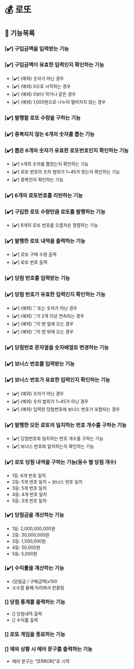 # 💰 로또

## 🐾 기능목록

### [✔️] 구입금액을 입력받는 기능

### [✔️] 구입금액이 유효한 입력인지 확인하는 기능

- [✔️] (예외) 숫자가 아닌 경우
- [✔️] (예외) 0으로 시작하는 경우
- [✔️] (예외) 0보다 작거나 같은 경우
- [✔️] (예외) 1,000원으로 나누어 떨어지지 않는 경우

### [✔️] 발행할 로또 수량을 구하는 기능

### [✔️] 중복되지 않는 6개의 숫자를 뽑는 기능

### [✔️] 뽑은 6개의 숫자가 유효한 로또번호인지 확인하는 기능

- [✔️] n개의 숫자를 뽑았는지 확인하는 기능
- [✔️] 로또 번호의 숫자 범위가 1~45가 맞는지 확인하는 기능
- [✔️] 중복인지 확인하는 기능

### [✔️] 6개의 로또번호를 리턴하는 기능

### [✔️] 구입한 로또 수량만큼 로또를 발행하는 기능

- [✔️] 6개의 로또 번호를 오름차순 정렬하는 기능

### [✔️] 발행한 로또 내역을 출력하는 기능

- [✔️] 로또 구매 수량 출력
- [✔️] 로또 번호 출력

### [✔️] 당첨 번호를 입력받는 기능

### [✔️] 당첨 번호가 유효한 입력인지 확인하는 기능

- [✔️] (예외) ‘,’ 또는 숫자가 아닌 경우
- [✔️] (예외) ','가 2개 이상 연속되는 경우
- [✔️] (예외) ','이 맨 앞에 오는 경우
- [✔️] (예외) ','이 맨 뒤에 오는 경우

### [✔️] 당첨번호 문자열을 숫자배열로 변경하는 기능

### [✔️] 보너스 번호를 입력받는 기능

### [✔️] 보너스 번호가 유효한 입력인지 확인하는 기능

- [✔️] (예외) 숫자가 아닌 경우
- [✔️] (예외) 숫자 범위가 1~45가 아닌 경우
- [✔️] (예외) 입력한 당첨번호에 보너스 번호가 포함되는 경우

### [✔️] 발행한 모든 로또의 일치하는 번호 개수를 구하는 기능

- [✔️] 당첨번호와 일치하는 번호 개수를 구하는 기능
- [✔️] 보너스 번호와 일치하는지 확인하는 기능

### [✔️] 로또 당첨 내역을 구하는 기능(등수 별 당첨 개수)

- 1등: 6개 번호 일치
- 2등: 5개 번호 일치 + 보너스 번호 일치
- 3등: 5개 번호 일치
- 4등: 4개 번호 일치
- 5등: 3개 번호 일치

### [✔️] 당첨금을 계산하는 기능

- 1등: 2,000,000,000원
- 2등: 30,000,000원
- 3등: 1,500,000원
- 4등: 50,000원
- 5등: 5,000원

### [✔️] 수익률을 계산하는 기능

- (당첨금 / 구매금액)x100
- 소수점 둘째 자리에서 반올림

### [] 당첨 통계를 출력하는 기능

- [] 당첨내역 출력
- [] 수익률 출력

### [] 로또 게임을 종료하는 기능

### [] 예외 상황 시 에러 문구를 출력하는 기능

- 에러 문구는 “[ERROR]”로 시작
